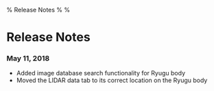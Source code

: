 % Release Notes
%
%

# Release Notes
### May 11, 2018
-   Added image database search functionality for Ryugu body
-   Moved the LIDAR data tab to its correct location on the Ryugu body


